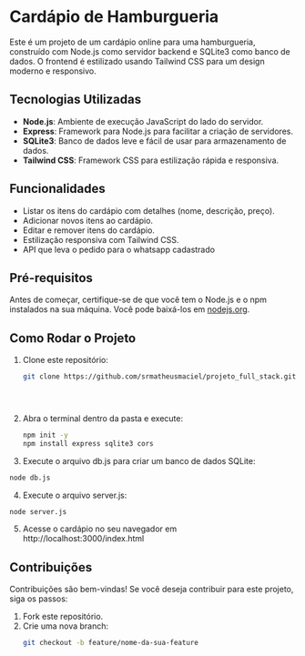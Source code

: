 # Cardápio de Hamburgueria

Este é um projeto de um cardápio online para uma hamburgueria, construído com Node.js como servidor backend e SQLite3 como banco de dados. O frontend é estilizado usando Tailwind CSS para um design moderno e responsivo.

## Tecnologias Utilizadas

- **Node.js**: Ambiente de execução JavaScript do lado do servidor.
- **Express**: Framework para Node.js para facilitar a criação de servidores.
- **SQLite3**: Banco de dados leve e fácil de usar para armazenamento de dados.
- **Tailwind CSS**: Framework CSS para estilização rápida e responsiva.

## Funcionalidades

- Listar os itens do cardápio com detalhes (nome, descrição, preço).
- Adicionar novos itens ao cardápio.
- Editar e remover itens do cardápio.
- Estilização responsiva com Tailwind CSS.
- API que leva o pedido para o whatsapp cadastrado

## Pré-requisitos

Antes de começar, certifique-se de que você tem o Node.js e o npm instalados na sua máquina. Você pode baixá-los em [nodejs.org](https://nodejs.org/).

## Como Rodar o Projeto

1. Clone este repositório:
   ```bash
   git clone https://github.com/srmatheusmaciel/projeto_full_stack.git

   
 
   ```

2. Abra o terminal dentro da pasta e execute:
   ```bash
   npm init -y
   npm install express sqlite3 cors

   
   ```
 3. Execute o arquivo db.js para criar um banco de dados SQLite:
   ```bash
   node db.js

   
   ```

 4. Execute o arquivo server.js:
   ```bash
   node server.js

   
   ```

5. Acesse o cardápio no seu navegador em http://localhost:3000/index.html

## Contribuições

Contribuições são bem-vindas! Se você deseja contribuir para este projeto, siga os passos:

1. Fork este repositório.
2. Crie uma nova branch:
   ```bash
   git checkout -b feature/nome-da-sua-feature
   ```


   



    

